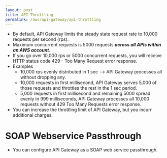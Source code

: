```yaml
---
layout: post
title: API Throttling
permalink: /aws/api-gateway/api-throttling
---
```


- By default, API Gateway limits the steady state request rate to 10,000 requests per second (rps).
- Maximum concurrent requests is 5000 requests ***across all APIs within an AWS account***.
- If you go over 10,000 rps or 5000 concurrent requests, you will receive HTTP status code 429 - Too Many Request error response.
- Examples
    - 10,000 rps evenly distributed in 1 sec --> API Gateway processes all without dropping any.
    - 10,000 requests in first millisecond, API Gateway serves 5,000 of those requests and throttles the rest in the 1 sec period.
    - 5,000 requests in first millisecond and remaining 5000 spread evenly in 999 milliseconds, API Gateway processes all 10,000 requests without 429 Too Many Requests error response.
- You can increase the throttling limit of API Gateway, but you incurr additional charges.

# SOAP Webservice Passthrough
- You can configure API Gateway as a SOAP web service passthrough.
